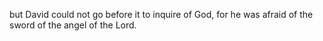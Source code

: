 but David could not go before it to inquire of God, for he was afraid of the sword of the angel of the Lord.

